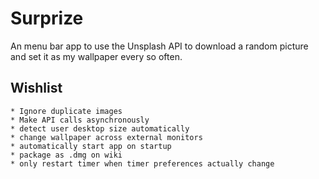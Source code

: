 # Surprize
An menu bar app to use the Unsplash API to download a random picture and set it as my wallpaper every so often.

## Wishlist
    * Ignore duplicate images
    * Make API calls asynchronously
    * detect user desktop size automatically
    * change wallpaper across external monitors
    * automatically start app on startup
    * package as .dmg on wiki
    * only restart timer when timer preferences actually change
